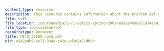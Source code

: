 ```yaml
---
content_type: resource
description: This resource contains information about the problem set of optics.
file: null
file_location: /coursemedia/2-71-optics-spring-2009/a9a2e4b96e71934ec42ead268421db9c_MIT2_71S09_ups5.pdf
file_type: application/pdf
resourcetype: Document
title: MIT2_71S09_ups5.pdf
uid: a9a2e4b9-6e71-934e-c42e-ad268421db9c
---
```

